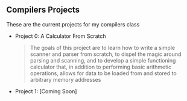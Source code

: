 Compilers Projects
------------------

These are the current projects for my compilers class

*	Project 0: A Calculator From Scratch
	> The goals of this project are to learn how to write a simple scanner
	> and parser from scratch, to dispel the magic around parsing and
	> scanning, and to develop a simple functioning calculator that, in
	> addition to performing basic arithmetic operations, allows for data
	> to be loaded from and stored to arbitrary memory addresses

*	Project 1: [Coming Soon]
